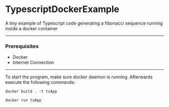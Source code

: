 # TypescriptDockerExample
A tiny example of Typescript code generating a fibonacci sequence running inside a docker container
***
### Prerequisites
* Docker
* Internet Connection

***
To start the program, make sure docker daemon is running. Afterwards execute the following commands:

`docker build . -t tsApp`

`docker run tsApp`

